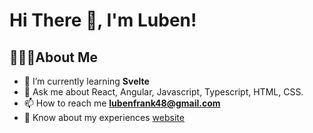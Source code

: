 # Hi There 👋, I'm Luben!

## 🙋🏽‍♂️About Me  

- 🌱 I’m currently learning **Svelte**
- 💬 Ask me about React, Angular, Javascript, Typescript, HTML, CSS.
- 📫 How to reach me **lubenfrank48@gmail.com**
- 📄 Know about my experiences [website](https://luben-gonsalves.netlify.app/)

